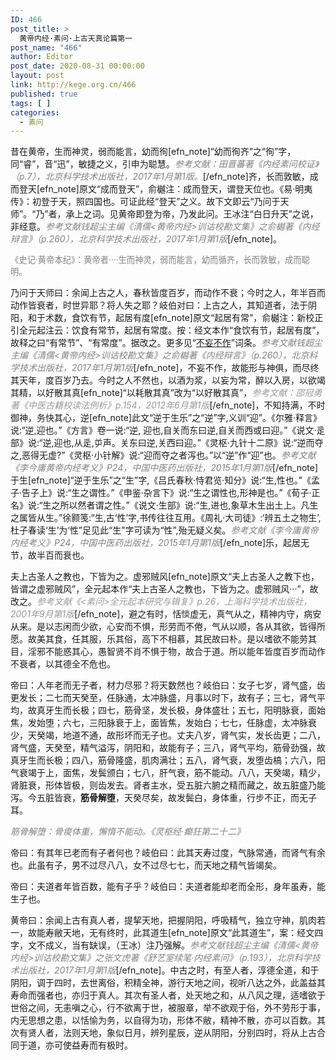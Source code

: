 ```yaml
---
ID: 466
post_title: >
  黄帝内经·素问·上古天真论篇第一
post_name: "466"
author: Editor
post_date: 2020-08-31 00:00:00
layout: post
link: http://kege.org.cn/466
published: true
tags: [ ]
categories:
  - 素问
---
```

昔在黄帝，生而神灵，弱而能言，幼而徇[efn_note]“幼而徇齐”之“徇”字，同“睿”，音“迅”，敏捷之义，引申为聪慧。<span style="color: #808080;"><em>参考文献：田晋蕃著《内经素问校证》（p.7），北京科学技术出版社，2017年1月第1版。</em></span>[/efn_note]齐，长而敦敏，成而登天[efn_note]原文“成而登天”，俞樾注：成而登天，谓登天位也。《易·明夷传》：初登于天，照四国也。可证此经“登天”之义。故下文即云“乃问于天师”。“乃”者，承上之词。见黄帝即登为帝，乃发此问。王冰注“白日升天”之说，非经意。<span style="color: #808080;"><em>参考文献钱超尘主编《清儒&lt;黄帝内经&gt;训诂校勘文集》之俞樾著《内经辩言》（p.260），北京科学技术出版社，2017年1月第1版</em></span>[/efn_note]。

<span style="font-size: 10pt; color: #808080;">《史记·黄帝本纪》：黄帝者····生而神灵，弱而能言，幼而循齐，长而敦敏，成而聪明。</span>

乃问于天师曰：余闻上古之人，春秋皆度百岁，而动作不衰；今时之人，年半百而动作皆衰者，时世异耶？将人失之耶？岐伯对曰：上古之人，其知道者，法于阴阳，和于术数，食饮有节，起居有度[efn_note]原文“起居有常”，俞樾注：新校正引全元起注云：饮食有常节，起居有常度。按：经文本作“食饮有节，起居有度”，故释之曰“有常节”、“有常度”。据改之。更多见“<a href="http://kege.org.cn/encyclopedia/%e4%b8%8d%e5%a6%84%e4%b8%8d%e4%bd%9c">不妄不作</a>”词条。<span style="color: #808080;"><em>参考文献钱超尘主编《清儒&lt;黄帝内经&gt;训诂校勘文集》之俞樾著《内经辩言》（p.260），北京科学技术出版社，2017年1月第1版</em></span>[/efn_note]，不妄不作，故能形与神俱，而尽终其天年，度百岁乃去。今时之人不然也，以酒为浆，以妄为常，醉以入房，以欲竭其精，以好散其真[efn_note]“以耗散其真”改为“以好散其真”，<span style="color: #999999;"><em>参考文献：邵冠勇著《中医古籍校读法例析》p.154，2012年6月第1版</em></span>[/efn_note]，不知持满，不时御神，务快其心，逆[efn_note]此文“逆于生乐”之“逆”字,义训“迎”。《尔雅·释言》说:“逆,迎也。”《方言》卷一说:“逆, 迎也,自关而东曰逆,自关而西或曰迎。”《说文·辵部》说:“逆,迎也,从辵,屰声。关东曰逆,关西曰迎。”《灵枢·九针十二原》说:“逆而夺之,恶得无虚?”《灵枢·小针解》说:“迎而夺之者泻也。”以“逆”作“迎”也。<span style="color: #808080;"><em>参考文献《李今庸黄帝内经考义》P24，中国中医药出版社，2015年1月第1版</em></span>[/efn_note]于生[efn_note]“逆于生乐”之“生”字,《吕氏春秋·恃君览·知分》说:“生,性也。”《孟子·告子上》说:“生之谓性。”《申鉴·杂言下》说:“生之谓性也,形神是也。”《荀子·正名》说:“生之所以然者谓之性。”《说文·生部》说:“生,进也,象草木生出土上。凡生之属皆从生。”徐颢笺:“生,古‘性’字,书传往往互用。《周礼·大司徒》:‘辨五土之物生’,杜子春读‘生’为‘性”足见此“生”字可读为“性”,殆无疑义矣。<span style="color: #808080;"><em>参考文献《李今庸黄帝内经考义》P24，中国中医药出版社，2015年1月第1版</em></span>[/efn_note]乐，起居无节，故半百而衰也。

夫上古圣人之教也，下皆为之。虚邪贼风[efn_note]原文“夫上古圣人之教下也，皆谓之虚邪贼风”，全元起本作“夫上古圣人之教也，下皆为之。虚邪贼风···”，故改之。<span style="color: #999999;"><em>参考文献《&lt;素问&gt;全元起本研究与辑复》p.26，上海科学技术出版社，2001年9月第1版</em></span>[/efn_note]，避之有时，恬惔虚无，真气从之，精神内守，病安从来。是以志闲而少欲，心安而不惧，形劳而不倦，气从以顺，各从其欲，皆得所愿。故美其食，任其服，乐其俗，高下不相慕，其民故曰朴。是以嗜欲不能劳其目，淫邪不能惑其心，愚智贤不肖不惧于物，故合于道。所以能年皆度百岁而动作不衰者，以其德全不危也。

帝曰：人年老而无子者，材力尽邪？将天数然也？岐伯曰：女子七岁，肾气盛，齿更发长；二七而天癸至，任脉通，太冲脉盛，月事以时下，故有子；三七，肾气平均，故真牙生而长极；四七，筋骨坚，发长极，身体盛壮；五七，阳明脉衰，面始焦，发始堕；六七，三阳脉衰于上，面皆焦，发始白；七七，任脉虚，太冲脉衰少，天癸竭，地道不通，故形坏而无子也。丈夫八岁，肾气实，发长齿更；二八，肾气盛，天癸至，精气溢泻，阴阳和，故能有子；三八，肾气平均，筋骨劲强，故真牙生而长极；四八，筋骨隆盛，肌肉满壮；五八，肾气衰，发堕齿槁；六八，阳气衰竭于上，面焦，发鬓颁白；七八，肝气衰，筋不能动。八八，天癸竭，精少，肾脏衰，形体皆极，则齿发去。肾者主水，受五脏六腑之精而藏之，故五脏盛乃能泻。今五脏皆衰，<strong>筋骨解堕</strong>，天癸尽矣，故发鬓白，身体重，行步不正，而无子耳。

<span style="color: #808080;"><em>筋骨解堕：骨痠体重，懈惰不能动。《灵枢经·癫狂第二十二》</em></span>

帝曰：有其年已老而有子者何也？岐伯曰：此其天寿过度，气脉常通，而肾气有余也。此虽有子，男不过尽八八，女不过尽七七，而天地之精气皆竭矣。

帝曰：夫道者年皆百数，能有子乎？岐伯曰：夫道者能却老而全形，身年虽寿，能生子也。

黄帝曰：余闻上古有真人者，提挈天地，把握阴阳，呼吸精气，独立守神，肌肉若一，故能寿敝天地，无有终时，此其道生[efn_note]原文“此其道生”，案：经文四字，文不成义，当有缺误，（王冰）注乃强解。<span style="color: #808080;"><em>参考文献钱超尘主编《清儒&lt;黄帝内经&gt;训诂校勘文集》之张文虎著《舒艺室续笔·内经素问》（p.193），北京科学技术出版社，2017年1月第1版</em></span>[/efn_note]。中古之时，有至人者，淳德全道，和于阴阳，调于四时，去世离俗，积精全神，游行天地之间，视听八达之外，此盖益其寿命而强者也，亦归于真人。其次有圣人者，处天地之和，从八风之理，适嗜欲于世俗之间，无恚嗔之心，行不欲离于世，被服章，举不欲观于俗，外不劳形于事，内无思想之患，以恬愉为务，以自得为功，形体不敝，精神不散，亦可以百数。其次有贤人者，法则天地，象似日月，辨列星辰，逆从阴阳，分别四时，将从上古合同于道，亦可使益寿而有极时。